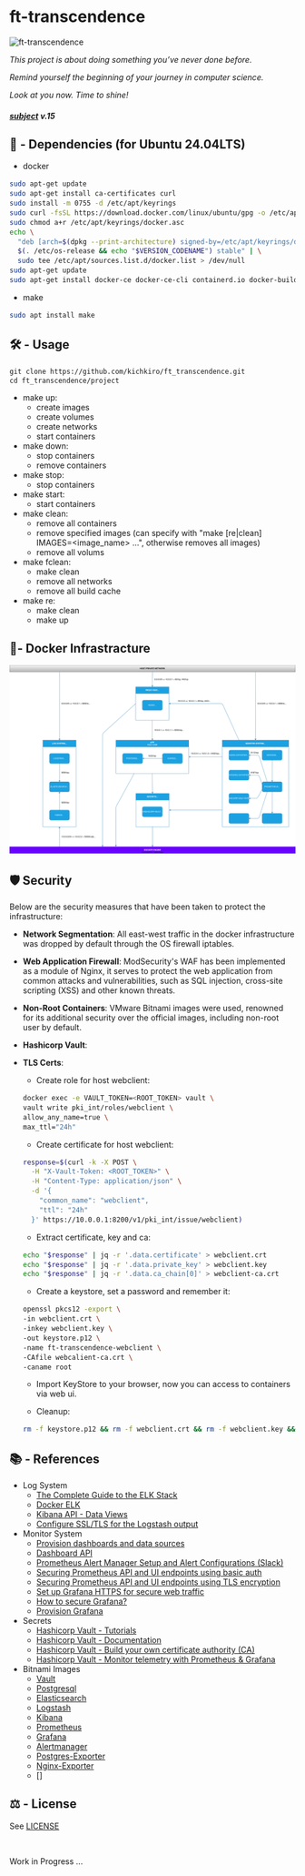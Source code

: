 # ft-transcendence

![ft-transcendence](https://github.com/kichkiro/42_cursus/blob/assets/banner_ft-transcendence.jpg?raw=true)

<i>
  <p>
    This project is about doing something you’ve never done before.
  </p>
  <p>
    Remind yourself the beginning of your journey in computer science.
  </p>
  <p>
    Look at you now. Time to shine!
  </p>
</i>

#### <i>[subject](_subject/en.subject.pdf) v.15</i>

## 📌 -  Dependencies (for Ubuntu 24.04LTS)

- docker
``` sh
sudo apt-get update
sudo apt-get install ca-certificates curl
sudo install -m 0755 -d /etc/apt/keyrings
sudo curl -fsSL https://download.docker.com/linux/ubuntu/gpg -o /etc/apt/keyrings/docker.asc
sudo chmod a+r /etc/apt/keyrings/docker.asc
echo \
  "deb [arch=$(dpkg --print-architecture) signed-by=/etc/apt/keyrings/docker.asc] https://download.docker.com/linux/ubuntu \
  $(. /etc/os-release && echo "$VERSION_CODENAME") stable" | \
  sudo tee /etc/apt/sources.list.d/docker.list > /dev/null
sudo apt-get update
sudo apt-get install docker-ce docker-ce-cli containerd.io docker-buildx-plugin docker-compose-plugin
```

- make
``` sh
sudo apt install make
```

## 🛠️ - Usage
```
git clone https://github.com/kichkiro/ft_transcendence.git
cd ft_transcendence/project
```
- make up:
  - create images
  - create volumes
  - create networks 
  - start containers
- make down: 
  - stop containers
  - remove containers
- make stop: 
  - stop containers
- make start: 
  - start containers
- make clean:
  - remove all containers
  - remove specified images (can specify with "make [re|clean] IMAGES=<image_name> ...", otherwise removes all images)
  - remove all volums
- make fclean:
  - make clean
  - remove all networks
  - remove all build cache
- make re:
  - make clean
  - make up

## 🐋- Docker Infrastracture

<!-- add the following code to topology.svg for white background 
  <rect width="100%" height="100%" fill="white"/> -->

<img src="_notebook/topology.svg" alt="topology" />

## 🛡️ Security

Below are the security measures that have been taken to protect the infrastructure:

- __Network Segmentation__: All east-west traffic in the docker infrastructure was dropped by default through the OS firewall iptables.

- __Web Application Firewall__: ModSecurity's WAF has been implemented as a module of Nginx, it serves to protect the web application from common attacks and vulnerabilities, such as SQL injection, cross-site scripting (XSS) and other known threats.

- __Non-Root Containers__: VMware Bitnami images were used, renowned for its additional security over the official images, including non-root user by default. 

- __Hashicorp Vault__:

- __TLS Certs__: 

  - Create role for host webclient:
  ``` sh
  docker exec -e VAULT_TOKEN=<ROOT_TOKEN> vault \
  vault write pki_int/roles/webclient \
  allow_any_name=true \
  max_ttl="24h"
  ```
  - Create certificate for host webclient:
  ``` sh
  response=$(curl -k -X POST \
    -H "X-Vault-Token: <ROOT_TOKEN>" \
    -H "Content-Type: application/json" \
    -d '{
      "common_name": "webclient",
      "ttl": "24h"
    }' https://10.0.0.1:8200/v1/pki_int/issue/webclient)
  ```

  - Extract certificate, key and ca:
  ``` sh
  echo "$response" | jq -r '.data.certificate' > webclient.crt
  echo "$response" | jq -r '.data.private_key' > webclient.key
  echo "$response" | jq -r '.data.ca_chain[0]' > webclient-ca.crt
  ```

  - Create a keystore, set a password and remember it:
  ``` sh
  openssl pkcs12 -export \
  -in webclient.crt \
  -inkey webclient.key \
  -out keystore.p12 \
  -name ft-transcendence-webclient \
  -CAfile webcalient-ca.crt \
  -caname root
  ```

  - Import KeyStore to your browser, now you can access to containers via web ui.

  - Cleanup:
  ``` sh
  rm -f keystore.p12 && rm -f webclient.crt && rm -f webclient.key && rm -f webclient-ca.crt
  ```


## 📚 - References
- Log System
  - [The Complete Guide to the ELK Stack](https://logz.io/learn/complete-guide-elk-stack/#what-elk-stack)
  - [Docker ELK](https://github.com/deviantony/docker-elk)
  - [Kibana API - Data Views](https://www.elastic.co/docs/api/doc/kibana/v8/operation/operation-getalldataviewsdefault)
  - [Configure SSL/TLS for the Logstash output](https://www.elastic.co/guide/en/fleet/current/secure-logstash-connections.html)
- Monitor System
  - [Provision dashboards and data sources](https://grafana.com/tutorials/provision-dashboards-and-data-sources/)
  - [Dashboard API](https://grafana.com/docs/grafana/latest/developers/http_api/dashboard/)
  - [Prometheus Alert Manager Setup and Alert Configurations (Slack)](https://medium.com/@krishabh080/prometheus-alert-manager-setup-and-alert-configurations-slack-800f6bb5111e)
  - [Securing Prometheus API and UI endpoints using basic auth](https://prometheus.io/docs/guides/basic-auth/)
  - [Securing Prometheus API and UI endpoints using TLS encryption](https://prometheus.io/docs/guides/tls-encryption/)
  - [Set up Grafana HTTPS for secure web traffic](https://grafana.com/docs/grafana/latest/setup-grafana/set-up-https/)
  - [How to secure Grafana?](https://www.squadcast.com/questions/how-to-secure-grafana)
  - [Provision Grafana](https://grafana.com/docs/grafana/latest/administration/provisioning/)
- Secrets
  - [Hashicorp Vault - Tutorials](https://developer.hashicorp.com/vault/tutorials)
  - [Hashicorp Vault - Documentation](https://developer.hashicorp.com/vault/docs)
  - [Hashicorp Vault - Build your own certificate authority (CA)](https://developer.hashicorp.com/vault/tutorials/secrets-management/pki-engine)
  - [Hashicorp Vault - Monitor telemetry with Prometheus & Grafana](https://developer.hashicorp.com/vault/tutorials/archive/monitor-telemetry-grafana-prometheus)
- Bitnami Images
  - [Vault](https://github.com/bitnami/containers/tree/main/bitnami/vault)
  - [Postgresql](https://github.com/bitnami/containers/tree/main/bitnami/postgresql)
  - [Elasticsearch](https://github.com/bitnami/containers/tree/main/bitnami/elasticsearch)
  - [Logstash](https://github.com/bitnami/containers/tree/main/bitnami/logstash)
  - [Kibana](https://github.com/bitnami/containers/tree/main/bitnami/kibana)
  - [Prometheus](https://github.com/bitnami/containers/tree/main/bitnami/prometheus)
  - [Grafana](https://github.com/bitnami/containers/tree/main/bitnami/grafana)
  - [Alertmanager](https://github.com/bitnami/containers/tree/main/bitnami/alertmanager)
  - [Postgres-Exporter](https://github.com/bitnami/containers/tree/main/bitnami/postgres-exporter)
  - [Nginx-Exporter](https://github.com/bitnami/containers/tree/main/bitnami/nginx-exporter)
  - []

## ⚖️ - License
See [LICENSE](https://github.com/kichkiro/webserv/blob/main/LICENSE)

<br>

Work in Progress ...
